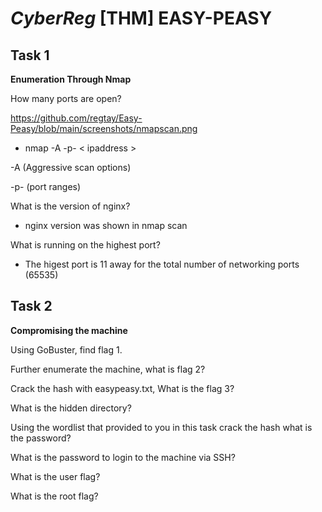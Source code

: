 # *CyberReg* [THM] EASY-PEASY
## Task 1 ##
**Enumeration Through Nmap**

How many ports are open?

https://github.com/regtay/Easy-Peasy/blob/main/screenshots/nmapscan.png

* nmap -A -p- < ipaddress >

-A (Aggressive scan options)

-p- (port ranges)

What is the version of nginx?

* nginx version was shown in nmap scan

What is running on the highest port?

* The higest port is 11 away for the total number of networking ports (65535)

## Task 2 ##

**Compromising the machine**

Using GoBuster, find flag 1.

Further enumerate the machine, what is flag 2?

Crack the hash with easypeasy.txt, What is the flag 3?

What is the hidden directory?

Using the wordlist that provided to you in this task crack the hash
what is the password?

What is the password to login to the machine via SSH?

What is the user flag?

What is the root flag?
